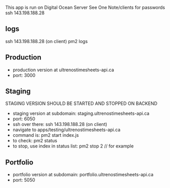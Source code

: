 This app is run on Digital Ocean Server
See One Note/clients for passwords
ssh 143.198.188.28

## logs
ssh 143.198.188.28 (on client)
pm2 logs

## Production
- production version at ultrenostimesheets-api.ca
- port: 3000

## Staging
STAGING VERSION SHOULD BE STARTED AND STOPPED ON BACKEND
- staging version at subdomain: staging.ultrenostimesheets-api.ca
- port: 6050
- ssh over there: ssh 143.198.188.28 (on client)
- navigate to apps/testing/ultrenostimesheets-api.ca
- command is: pm2 start index.js
- to check: pm2 status
- to stop, use index in status list: pm2 stop 2 // for example

## Portfolio
- portfolio version at subdomain: portfolio.ultrenostimesheets-api.ca
- port: 5050
